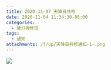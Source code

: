 ```yaml
---
title: 2020-11-07 天降日共修
date: 2020-11-04 11:34:30-08:00
categories:
  - 慧灯禅修班
tags:
  - 通知
attachments: /f/up/天降日共修通知-1-.png
---
```

![](/f/up/天降日共修通知-1-.png)